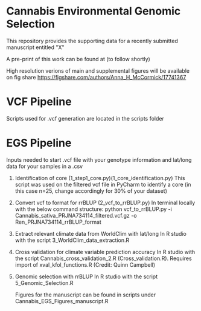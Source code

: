 # Cannabis Environmental Genomic Selection

This repository provides the supporting data for a recently submitted manuscript entitled "X"

A pre-print of this work can be found at (to follow shortly)

High resolution verions of main and supplemental figures will be available on fig share https://figshare.com/authors/Anna_H_McCormick/17741367

# VCF Pipeline
Scripts used for .vcf generation are located in the scripts folder

# EGS Pipeline 

Inputs needed to start
.vcf file with your genotype information and lat/long data for your samples in a .csv

1. Identification of core (1_step1_core.py)(1_core_identification.py)
   This script was used on the filtered vcf file in PyCharm to identify a core (in this case n=25, change accordingly for 30% of your dataset)
   
2. Convert vcf to format for rrBLUP (2_vcf_to_rrBLUP.py)
   In terminal locally with the below command structure:
   python vcf_to_rrBLUP.py -i Cannabis_sativa_PRJNA734114_filtered.vcf.gz -o Ren_PRJNA734114_rrBLUP_format

3. Extract relevant climate data from WorldClim with lat/long
   In R studio with the script 3_WorldClim_data_extraction.R

4. Cross validation for climate variable prediction accuracy
   In R studio with the script Cannabis_cross_validation_2.R (Cross_validation.R). Requires import of xval_kfol_functions.R (Credit: Quinn Campbell)
   
6. Genomic selection with rrBLUP
   In R studio with the script 5_Genomic_Selection.R
 

   Figures for the manuscript can be found in scripts under Cannabis_EGS_Figures_manuscript.R 


